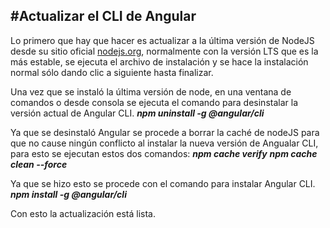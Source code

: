 #Actualizar el CLI de Angular
-------------------------
Lo primero que hay que hacer es actualizar a la última versión de NodeJS desde su sitio oficial [nodejs.org](https://nodejs.org/es/), normalmente con la versión LTS que es la más estable, se ejecuta el archivo de instalación y se hace la instalación normal sólo dando clic a siguiente hasta finalizar.

Una vez que se instaló la última versión de node, en una ventana de comandos o desde consola se ejecuta el comando para desinstalar la versión actual de Angular CLI.
**_npm uninstall -g @angular/cli_**

Ya que se desinstaló Angular se procede a borrar la caché de nodeJS para que no cause ningún conflicto al instalar la nueva versión de Angualar CLI, para esto se ejecutan estos dos comandos:
**_npm cache verify_**
**_npm cache clean --force_**

Ya que se hizo esto se procede con el comando para instalar Angular CLI.
**_npm install -g @angular/cli_**

Con esto la actualización está lista.